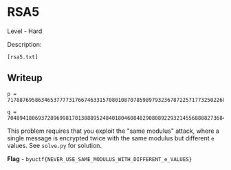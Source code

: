 # RSA5
Level - Hard

Description:
```
[rsa5.txt]
```

## Writeup
```
p = 7178876958634653777731766746331570801087078598979323678722571773250226897596843663658886727760181155918742651585369954973310114397150915147874204166363477

q = 7048941806937289699817013888952484018046084829080892293214556888827368433937252692440447392040590638763680127233293725642661273304549490508896727339216371
```

This problem requires that you exploit the "same modulus" attack, where a single message is encrypted twice with the same modulus but different `e` values. See `solve.py` for solution.

**Flag** - `byuctf{NEVER_USE_SAME_MODULUS_WITH_DIFFERENT_e_VALUES}`